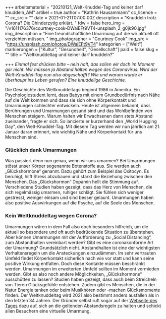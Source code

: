 +++
arbeitsmaterial = "20210121_Welt-Knuddel-Tag und keiner darf knuddeln_AM"
artikel = true
author = "Kathrin Hausammann"
cc_licence = ""
cc_src = ""
date = 2021-01-21T07:00:00Z
description = "Knuddeln trotz Corona? Die Chinderzytig erklärt. "
fdw = false
hero_img = "/v1611176376/courtney-cook-DWaiEFt9VT4-unsplash_2_g0jk90.jpg"
img_description = "Eine freundschaftliche Umarmung auf die wir aktuell oft verzichten müssen. "
img_photographer = "Courtney Cook"
img_src = "https://unsplash.com/photos/DWaiEFt9VT4"
kategorien = ["Welt"]
markierungen = ["Kultur", "Gesundheit", "Gesellschaft"]
paid = false
slug = ""
title = "Weltknuddeltag und keiner darf knuddeln?"

+++
_Einmal fest drücken bitte – nein halt, das sollen wir doch im Moment gar nicht. Wir müssen ja Abstand halten wegen des Coronavirus. Wird der Welt-Knuddel-Tag nun also abgeschafft? Wie und warum wurde er überhaupt ins Leben gerufen? Eine knuddelige Geschichte._

Die Geschichte des Weltknuddeltags beginnt 1986 in Amerika. Ein Psychologiestudent lernt, dass Babys mit einem Grundbedürfnis nach Nähe auf die Welt kommen und dass sie sich ohne Körperkontakt und Umarmungen schlechter entwickeln. Heute ist allgemein bekannt, dass Berührungen und Umarmungen gesund sind und das Wohlbefinden von Menschen steigern. Warum halten wir Erwachsenen dann stets Abstand zueinander, fragte er sich. So lancierte er kurzerhand den „World Hugging Day“, den Welt-Knuddel-Tag. Mit diesem Tag werden wir nun jährlich am 21. Januar daran erinnert, wie wichtig Nähe und Körperkontakt für uns Menschen sind.

### Glücklich dank Umarmungen

Was passiert denn nun genau, wenn wir uns umarmen? Bei Umarmungen stösst unser Körper sogenannte Botenstoffe aus. Sie werden auch „Glückshormone“ genannt. Dazu gehört zum Beispiel das Oxitocyn. Es beruhigt, hilft Stress abzubauen und stärkt die Beziehung zwischen den Menschen. Das „Glückshormon“ Dopamin hellt die Stimmung auf. Verschiedene Studien haben gezeigt, dass das Herz von Menschen, die sich regelmässig umarmen, ruhiger schlägt. Sie fühlen sich weniger gestresst, weniger einsam und sind besser gelaunt. Umarmungen haben also positive Auswirkungen auf die Psyche, auf die Seele des Menschen.

### Kein Weltknuddeltag wegen Corona?

Umarmungen wären in dem Fall also doch besonders hilfreich, um die aktuell so besondere und oft auch bedrückende Situation zu überstehen. Aber können Umarmungen mit der Aufforderung zu „Social Distancing“, zum Abstandhalten vereinbart werden? Gibt es eine coronakonforme Art der Umarmung? Grundsätzlich nicht. Abstandhalten ist eine der wichtigsten Verhaltensregeln um die Ansteckungen einzudämmen. Im sehr vertrauten Umfeld findet Körperkontakt sicherlich nach wie vor statt und kann seine positive Wirkung entfalten. Doch diese Kontakte müssen beschränkt werden. Umarmungen im erweiterten Umfeld sollten im Moment vermieden werden. Gibt es also noch andere Möglichkeiten, „Glückshormone“ ausschütten zu lassen? Studien haben gezeigt, dass auch beim Streicheln von Tieren Glücksgefühle entstehen. Zudem gibt es Menschen, die in der Natur Energie tanken oder beim Musikhören oder -machen Glücksmomente finden. Der Weltknuddeltag wird 2021 also bestimmt anders ausfallen als in den letzten 34 Jahren. Der Gründer selbst ruft sogar auf der [Webseite des Tages](http://www.nationalhuggingday.com/) dazu auf, sich an die geltenden Abstandsregeln zu halten und schickt allen Besuchern eine virtuelle Umarmung.